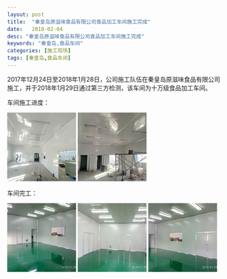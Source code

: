 ```yaml
---
layout: post
title:  "秦皇岛原滋味食品有限公司食品加工车间施工完成"
date:   2018-02-04
desc: "秦皇岛原滋味食品有限公司食品加工车间施工完成"
keywords: "秦皇岛,食品车间"
categories: [施工现场]
tags: [秦皇岛,食品车间]
---
```


2017年12月24日至2018年1月28日，公司施工队伍在秦皇岛原滋味食品有限公司施工，并于2018年1月29日通过第三方检测，该车间为十万级食品加工车间。

车间施工进度：

<a href="/static/img/2018/02/0401.jpg" data-fancybox><img src="/static/img/2018/02/0401s.jpg"></a>  <a href="/static/img/2018/02/0402.jpg" data-fancybox><img src="/static/img/2018/02/0402s.jpg"></a> 

车间完工：

<a href="/static/img/2018/02/0403.jpg" data-fancybox><img src="/static/img/2018/02/0403s.jpg"></a>  <a href="/static/img/2018/02/0404.jpg" data-fancybox><img src="/static/img/2018/02/0404s.jpg"></a>  <a href="/static/img/2018/02/0405.jpg" data-fancybox><img src="/static/img/2018/02/0405s.jpg"></a>
